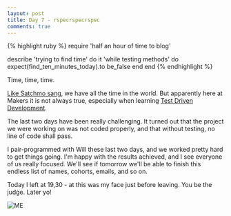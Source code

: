 ```yaml
---
layout: post
title: Day 7 - rspecrspecrspec
comments: true
---
```


{% highlight ruby %}
require 'half an hour of time to blog'

describe 'trying to find time' do
  it 'while testing methods' do
    expect(find_ten_minutes_today).to be_false
  end
 end
{% endhighlight %}

<!--more-->


Time, time, time.

[Like Satchmo sang](https://www.youtube.com/watch?v=RMxRDTfzgpU), we have all the time in the world.
But apparently here at Makers it is not always true, especially when learning [Test Driven Development](http://en.wikipedia.org/wiki/Test-driven_development).

The last two days have been really challenging. It turned out that the project we were working on was not coded properly, and that without testing, no line of code shall pass.

I pair-programmed with Will these last two days, and we worked pretty hard to get things going. I'm happy with the results achieved, and I see everyone of us really focused. We'll see if tomorrow we'll be able to finish this endless list of names, cohorts, emails, and so on.

Today I left at 19,30 - at this was my face just before leaving. You be the judge. Later yo!


![ME](http://federicomaffei.github.io/public/images/f_makers.jpg)